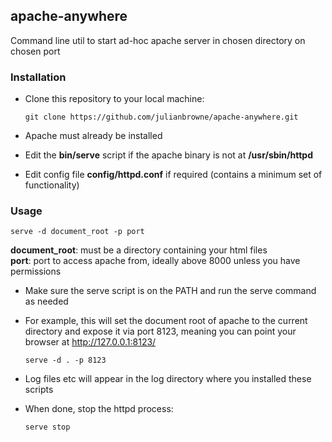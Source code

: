 ## apache-anywhere

Command line util to start ad-hoc apache server in chosen directory on chosen port

### Installation

-   Clone this repository to your local machine:

    ```git clone https://github.com/julianbrowne/apache-anywhere.git```

-   Apache must already be installed

-   Edit the **bin/serve** script if the apache binary is not at **/usr/sbin/httpd**

-   Edit config file **config/httpd.conf** if required (contains a minimum set of functionality)

### Usage

	serve -d document_root -p port

**document_root**: must be a directory containing your html files   
**port**: port to access apache from, ideally above 8000 unless you have permissions

-   Make sure the serve script is on the PATH and run the serve command as needed

-   For example, this will set the document root of apache to the current directory and expose it via port 8123, meaning you can point your browser at http://127.0.0.1:8123/

    ```serve -d . -p 8123```

-   Log files etc will appear in the log directory where you installed these scripts

-   When done, stop the httpd process:

    ```serve stop```
